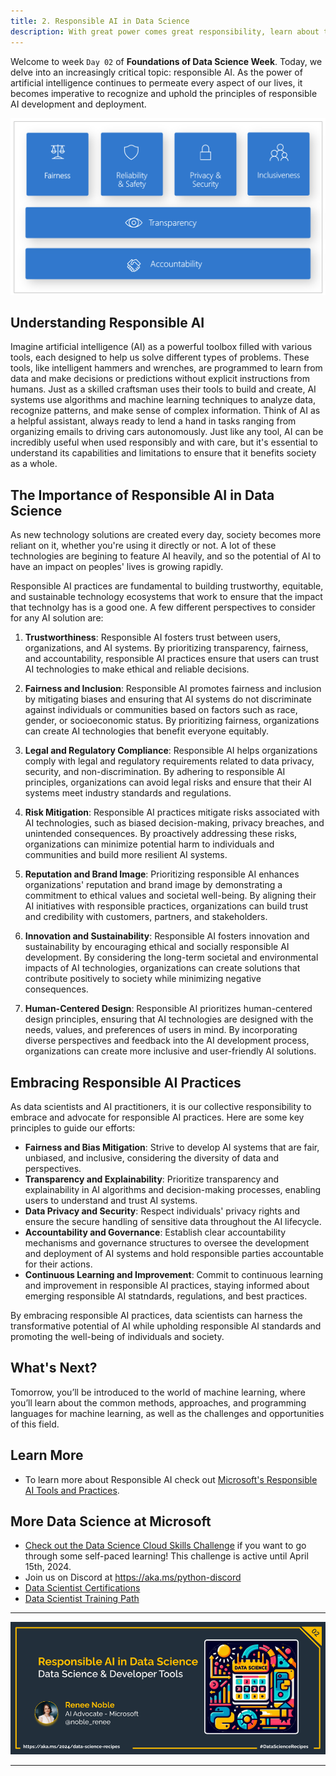 ```yaml
---
title: 2. Responsible AI in Data Science
description: With great power comes great responsibility, learn about the considerations to have in mind to ensure we're using AI for good.  
---
```


Welcome to week  `Day 02` of **Foundations of Data Science Week**. Today, we delve into an increasingly critical topic: responsible AI. As the power of artificial intelligence continues to permeate every aspect of our lives, it becomes imperative to recognize and uphold the principles of responsible AI development and deployment.

![Image of Microsoft's responsible AI principles](./img/rai-principles.png)

## Understanding Responsible AI

Imagine artificial intelligence (AI) as a powerful toolbox filled with various tools, each designed to help us solve different types of problems. These tools, like intelligent hammers and wrenches, are programmed to learn from data and make decisions or predictions without explicit instructions from humans. Just as a skilled craftsman uses their tools to build and create, AI systems use algorithms and machine learning techniques to analyze data, recognize patterns, and make sense of complex information. Think of AI as a helpful assistant, always ready to lend a hand in tasks ranging from organizing emails to driving cars autonomously. Just like any tool, AI can be incredibly useful when used responsibly and with care, but it's essential to understand its capabilities and limitations to ensure that it benefits society as a whole.

## The Importance of Responsible AI in Data Science

As new technology solutions are created every day, society becomes more reliant on it, whether you're using it directly or not. A lot of these technologies are begining to feature AI heavily, and so the potential of AI to have an impact on peoples' lives is growing rapidly. 

Responsible AI practices are fundamental to building trustworthy, equitable, and sustainable technology ecosystems that work to ensure that the impact that technolgy has is a good one. A few different perspectives to consider for any AI solution are:

1. **Trustworthiness**: Responsible AI fosters trust between users, organizations, and AI systems. By prioritizing transparency, fairness, and accountability, responsible AI practices ensure that users can trust AI technologies to make ethical and reliable decisions.

2. **Fairness and Inclusion**: Responsible AI promotes fairness and inclusion by mitigating biases and ensuring that AI systems do not discriminate against individuals or communities based on factors such as race, gender, or socioeconomic status. By prioritizing fairness, organizations can create AI technologies that benefit everyone equitably.

3. **Legal and Regulatory Compliance**: Responsible AI helps organizations comply with legal and regulatory requirements related to data privacy, security, and non-discrimination. By adhering to responsible AI principles, organizations can avoid legal risks and ensure that their AI systems meet industry standards and regulations.

4. **Risk Mitigation**: Responsible AI practices mitigate risks associated with AI technologies, such as biased decision-making, privacy breaches, and unintended consequences. By proactively addressing these risks, organizations can minimize potential harm to individuals and communities and build more resilient AI systems.

5. **Reputation and Brand Image**: Prioritizing responsible AI enhances organizations' reputation and brand image by demonstrating a commitment to ethical values and societal well-being. By aligning their AI initiatives with responsible practices, organizations can build trust and credibility with customers, partners, and stakeholders.

6. **Innovation and Sustainability**: Responsible AI fosters innovation and sustainability by encouraging ethical and socially responsible AI development. By considering the long-term societal and environmental impacts of AI technologies, organizations can create solutions that contribute positively to society while minimizing negative consequences.

7. **Human-Centered Design**: Responsible AI prioritizes human-centered design principles, ensuring that AI technologies are designed with the needs, values, and preferences of users in mind. By incorporating diverse perspectives and feedback into the AI development process, organizations can create more inclusive and user-friendly AI solutions.


## Embracing Responsible AI Practices

As data scientists and AI practitioners, it is our collective responsibility to embrace and advocate for responsible AI practices. Here are some key principles to guide our efforts:

- **Fairness and Bias Mitigation**: Strive to develop AI systems that are fair, unbiased, and inclusive, considering the diversity of data and perspectives.
- **Transparency and Explainability**: Prioritize transparency and explainability in AI algorithms and decision-making processes, enabling users to understand and trust AI systems.
- **Data Privacy and Security**: Respect individuals' privacy rights and ensure the secure handling of sensitive data throughout the AI lifecycle.
- **Accountability and Governance**: Establish clear accountability mechanisms and governance structures to oversee the development and deployment of AI systems and hold responsible parties accountable for their actions.
- **Continuous Learning and Improvement**: Commit to continuous learning and improvement in responsible AI practices, staying informed about emerging responsible AI statndards, regulations, and best practices.

By embracing responsible AI practices, data scientists can harness the transformative potential of AI while upholding responsible AI standards and promoting the well-being of individuals and society. 

## What's Next?

Tomorrow, you’ll be introduced to the world of machine learning, where you’ll learn about the common methods, approaches, and programming languages for machine learning, as well as the challenges and opportunities of this field.

## Learn More

- To learn more about Responsible AI check out  [Microsoft's Responsible AI Tools and Practices](https://aka.ms/python/DataScienceDay/AI-practices).


## More Data Science at Microsoft

- [Check out the Data Science Cloud Skills Challenge](https://aka.ms/python/DataScienceDay/CSC) if you want to go through some self-paced learning! This challenge is active until April 15th, 2024.
- Join us on Discord at https://aka.ms/python-discord
- [Data Scientist Certifications](https://aka.ms/python/DataScienceDay/DataScience-certification)
- [Data Scientist Training Path](https://aka.ms/python/DataScienceDay/DataScience-TrainingPath)


<!-- for DEV.TO
---
title: Welcome to 14 days of Data Science!
published: false
description: https://aka.ms/30DaysOfSWA or follow #staticwebapps on @thepracticaldev 
tags: data science, machine learning, python
series: 14 Days of Data Science
canonical_url: https://aka.ms/
cover_image: https://dev-to-uploads.s3.amazonaws.com/uploads/articles/94xuz38iwpd38tlzsx26.png
--- -->

---

![Banner For Week 1 Post 2](./img/banners/DataScienceDay-Foundations-2.png)

---